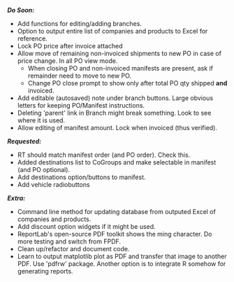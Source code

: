 ***Do Soon:***
- Add functions for editing/adding branches.
- Option to output entire list of companies and products to Excel for reference.
- Lock PO price after invoice attached
- Allow move of remaining non-invoiced shipments to new PO in case of price change. In all PO view mode.
    - When closing PO and non-invoiced manifests are present, ask if remainder need to move to new PO.
    - Change PO close prompt to show only after total PO qty shipped **and** invoiced.
- Add editable (autosaved) note under branch buttons. Large obvious letters for keeping PO/Manifest instructions.
- Deleting 'parent' link in Branch might break something. Look to see where it is used.
- Allow editing of manifest amount. Lock when invoiced (thus verified).

***Requested:***
- RT should match manifest order (and PO order). Check this.
- Added destinations list to CoGroups and make selectable in manifest (and PO optional).
- Add destinations option/buttons to manifest.
- Add vehicle radiobuttons

***Extra:***
- Command line method for updating database from outputed Excel of companies and products.
- Add discount option widgets if it might be used.
- ReportLab's open-source PDF toolkit shows the ming character. Do more testing and switch from FPDF.
- Clean up/refactor and document code.
- Learn to output matplotlib plot as PDF and transfer that image to another PDF. Use 'pdfrw' package. Another option is to integrate R somehow for generating reports.
